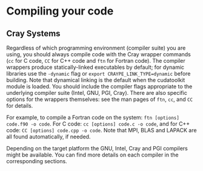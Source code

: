 # Compiling your code

## Cray Systems

Regardless of which programming environment (compiler suite) you are using, you should always compile code with the Cray wrapper commands (`cc` for C code, `CC` for C++ code and `ftn` for Fortran code). The compiler wrappers produce statically-linked executables by default; for dynamic libraries use the `-dynamic` flag or `export CRAYPE_LINK_TYPE=dynamic` before building.
Note that dynamical linking is the default when the cudatoolkit module is loaded. You should include the compiler flags appropriate to the underlying compiler suite (Intel, GNU, PGI, Cray). There are also specific options for the wrappers themselves: see the man pages of `ftn`, `cc`, and `CC` for details.

For example, to compile a Fortran code on the system: `ftn [options] code.f90 -o code`. For C code: `cc [options] code.c -o code`, and for C++ code: `CC [options] code.cpp -o code`. Note that MPI, BLAS and LAPACK are all found automatically, if needed.

Depending on the target platform the GNU, Intel, Cray and PGI compilers might be available. You can find more details on each compiler in the corresponding sections.
